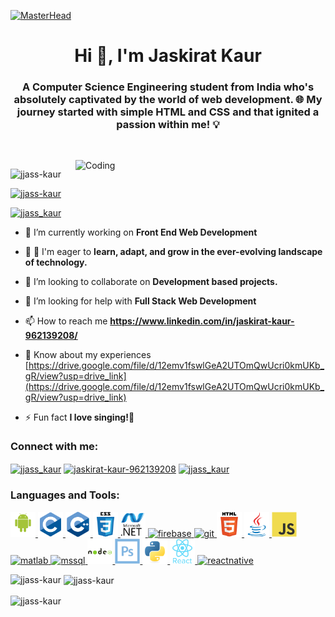 [![MasterHead](https://i.imgur.com/LVKvjL6.gif)](https://jjass-kaur.io)


<h1 align="center">Hi 👋, I'm Jaskirat Kaur</h1>
<h3 align="center">A Computer Science Engineering student from India who's absolutely captivated by the world of web development. 🌐 My journey started with simple HTML and CSS and that ignited a passion within me! 💡</h3>
<h2> </h2>
<br>
<img align="right" alt="Coding" width="400" src="https://joshwithycombethirdyear.files.wordpress.com/2019/12/coding3.gif">

<p align="left"> <img src="https://komarev.com/ghpvc/?username=jjass-kaur&label=Profile%20views&color=0e75b6&style=flat" alt="jjass-kaur" /> </p>

<p align="left"> <a href="https://github.com/ryo-ma/github-profile-trophy"><img src="https://github-profile-trophy.vercel.app/?username=jjass-kaur" alt="jjass-kaur" /></a> </p>

<p align="left"> <a href="https://twitter.com/jjass_kaur" target="blank"><img src="https://img.shields.io/twitter/follow/jjass_kaur?logo=twitter&style=for-the-badge" alt="jjass_kaur" /></a> </p>

- 🔭 I’m currently working on **Front End Web Development**

- 🌱 🚀 I'm eager to **learn, adapt, and grow in the ever-evolving landscape of technology.**

- 👯 I’m looking to collaborate on **Development based projects.**

- 🤝 I’m looking for help with **Full Stack Web Development**

- 📫 How to reach me **https://www.linkedin.com/in/jaskirat-kaur-962139208/**

- 📄 Know about my experiences [https://drive.google.com/file/d/12emv1fswlGeA2UTOmQwUcri0kmUKb_gR/view?usp=drive_link](https://drive.google.com/file/d/12emv1fswlGeA2UTOmQwUcri0kmUKb_gR/view?usp=drive_link)

- ⚡ Fun fact **I love singing!🎵**

<h3 align="left">Connect with me:</h3>
<p align="left">
<a href="https://twitter.com/jjass_kaur" target="blank"><img align="center" src="https://raw.githubusercontent.com/rahuldkjain/github-profile-readme-generator/master/src/images/icons/Social/twitter.svg" alt="jjass_kaur" height="30" width="40" /></a>
<a href="https://linkedin.com/in/jaskirat-kaur-962139208" target="blank"><img align="center" src="https://raw.githubusercontent.com/rahuldkjain/github-profile-readme-generator/master/src/images/icons/Social/linked-in-alt.svg" alt="jaskirat-kaur-962139208" height="30" width="40" /></a>
<a href="https://instagram.com/jjass_kaur" target="blank"><img align="center" src="https://raw.githubusercontent.com/rahuldkjain/github-profile-readme-generator/master/src/images/icons/Social/instagram.svg" alt="jjass_kaur" height="30" width="40" /></a>
</p>

<h3 align="left">Languages and Tools:</h3>
<p align="left"> <a href="https://developer.android.com" target="_blank" rel="noreferrer"> <img src="https://raw.githubusercontent.com/devicons/devicon/master/icons/android/android-original-wordmark.svg" alt="android" width="40" height="40"/> </a> <a href="https://www.cprogramming.com/" target="_blank" rel="noreferrer"> <img src="https://raw.githubusercontent.com/devicons/devicon/master/icons/c/c-original.svg" alt="c" width="40" height="40"/> </a> <a href="https://www.w3schools.com/cpp/" target="_blank" rel="noreferrer"> <img src="https://raw.githubusercontent.com/devicons/devicon/master/icons/cplusplus/cplusplus-original.svg" alt="cplusplus" width="40" height="40"/> </a> <a href="https://www.w3schools.com/css/" target="_blank" rel="noreferrer"> <img src="https://raw.githubusercontent.com/devicons/devicon/master/icons/css3/css3-original-wordmark.svg" alt="css3" width="40" height="40"/> </a> <a href="https://dotnet.microsoft.com/" target="_blank" rel="noreferrer"> <img src="https://raw.githubusercontent.com/devicons/devicon/master/icons/dot-net/dot-net-original-wordmark.svg" alt="dotnet" width="40" height="40"/> </a> <a href="https://firebase.google.com/" target="_blank" rel="noreferrer"> <img src="https://www.vectorlogo.zone/logos/firebase/firebase-icon.svg" alt="firebase" width="40" height="40"/> </a> <a href="https://git-scm.com/" target="_blank" rel="noreferrer"> <img src="https://www.vectorlogo.zone/logos/git-scm/git-scm-icon.svg" alt="git" width="40" height="40"/> </a> <a href="https://www.w3.org/html/" target="_blank" rel="noreferrer"> <img src="https://raw.githubusercontent.com/devicons/devicon/master/icons/html5/html5-original-wordmark.svg" alt="html5" width="40" height="40"/> </a> <a href="https://www.java.com" target="_blank" rel="noreferrer"> <img src="https://raw.githubusercontent.com/devicons/devicon/master/icons/java/java-original.svg" alt="java" width="40" height="40"/> </a> <a href="https://developer.mozilla.org/en-US/docs/Web/JavaScript" target="_blank" rel="noreferrer"> <img src="https://raw.githubusercontent.com/devicons/devicon/master/icons/javascript/javascript-original.svg" alt="javascript" width="40" height="40"/> </a> <a href="https://www.mathworks.com/" target="_blank" rel="noreferrer"> <img src="https://upload.wikimedia.org/wikipedia/commons/2/21/Matlab_Logo.png" alt="matlab" width="40" height="40"/> </a> <a href="https://www.microsoft.com/en-us/sql-server" target="_blank" rel="noreferrer"> <img src="https://www.svgrepo.com/show/303229/microsoft-sql-server-logo.svg" alt="mssql" width="40" height="40"/> </a> <a href="https://nodejs.org" target="_blank" rel="noreferrer"> <img src="https://raw.githubusercontent.com/devicons/devicon/master/icons/nodejs/nodejs-original-wordmark.svg" alt="nodejs" width="40" height="40"/> </a> <a href="https://www.photoshop.com/en" target="_blank" rel="noreferrer"> <img src="https://raw.githubusercontent.com/devicons/devicon/master/icons/photoshop/photoshop-line.svg" alt="photoshop" width="40" height="40"/> </a> <a href="https://www.python.org" target="_blank" rel="noreferrer"> <img src="https://raw.githubusercontent.com/devicons/devicon/master/icons/python/python-original.svg" alt="python" width="40" height="40"/> </a> <a href="https://reactjs.org/" target="_blank" rel="noreferrer"> <img src="https://raw.githubusercontent.com/devicons/devicon/master/icons/react/react-original-wordmark.svg" alt="react" width="40" height="40"/> </a> <a href="https://reactnative.dev/" target="_blank" rel="noreferrer"> <img src="https://reactnative.dev/img/header_logo.svg" alt="reactnative" width="40" height="40"/> </a> </p>

<p><img align="left" src="https://github-readme-stats.vercel.app/api/top-langs?username=jjass-kaur&show_icons=true&locale=en&layout=compact" alt="jjass-kaur" /></p>

<p>&nbsp;<img align="center" src="https://github-readme-stats.vercel.app/api?username=jjass-kaur&show_icons=true&locale=en" alt="jjass-kaur" /></p>

<p><img align="center" src="https://github-readme-streak-stats.herokuapp.com/?user=jjass-kaur&" alt="jjass-kaur" /></p>
